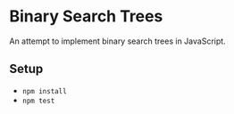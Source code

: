 # Binary Search Trees

An attempt to implement binary search trees in JavaScript.

## Setup

* `npm install`
* `npm test`

